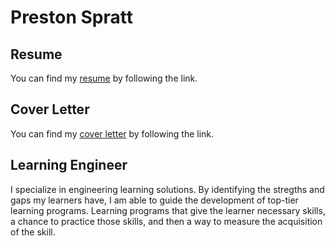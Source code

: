 # Preston Spratt

## Resume
You can find my [resume](https://github.com/prestonspratt/prestonspratt.github.io/blob/main/Preston%20Spratt%20-Public%20Resume%20-%20Director%20of%20Learning%20and%20Development.pdf) by following the link.

## Cover Letter
You can find my [cover letter](https://github.com/prestonspratt/prestonspratt.github.io/blob/main/Preston%20Spratt%20-%20Public%20Cover%20Letter%20-%20Learning%20and%20Development.pdf) by following the link.


## Learning Engineer

I specialize in engineering learning solutions.  By identifying the stregths and gaps my learners have, I am able to guide the development of top-tier learning programs.  Learning programs that give the learner necessary skills, a chance to practice those skills, and then a way to measure the acquisition of the skill.


